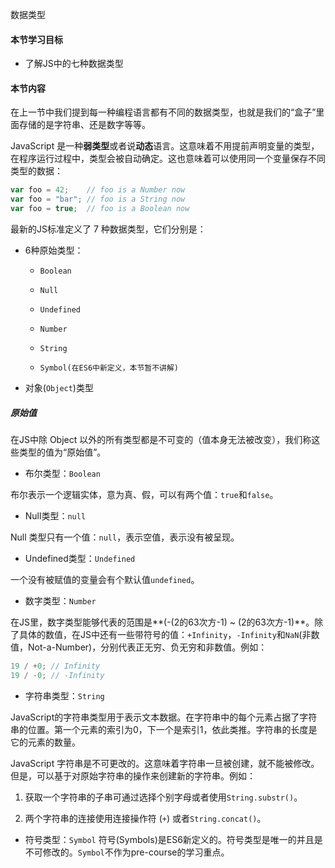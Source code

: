 数据类型

#### 本节学习目标

* 了解JS中的七种数据类型

#### 本节内容

在上一节中我们提到每一种编程语言都有不同的数据类型，也就是我们的“盒子”里面存储的是字符串、还是数字等等。

JavaScript 是一种**弱类型**或者说**动态**语言。这意味着不用提前声明变量的类型，在程序运行过程中，类型会被自动确定。这也意味着可以使用同一个变量保存不同类型的数据：

```JavaScript
var foo = 42;    // foo is a Number now
var foo = "bar"; // foo is a String now
var foo = true;  // foo is a Boolean now
```

最新的JS标准定义了 7 种数据类型，它们分别是：

* 6种原始类型：

  * `Boolean`
  * `Null`

  * `Undefined`

  * `Number`

  * `String`

  * `Symbol(在ES6中新定义，本节暂不讲解)`

* 对象\(`Object`\)类型

##### 原始值

在JS中除 Object 以外的所有类型都是不可变的（值本身无法被改变），我们称这些类型的值为“原始值”。

* 布尔类型：`Boolean`

布尔表示一个逻辑实体，意为真、假，可以有两个值：`true`和`false`。

* Null类型：`null`

Null 类型只有一个值：`null`，表示空值，表示没有被呈现。

* Undefined类型：`Undefined`

一个没有被赋值的变量会有个默认值`undefined`。

* 数字类型：`Number`

在JS里，数字类型能够代表的范围是**\(-\(2的63次方-1\) ~ \(2的63次方-1\)**。除了具体的数值，在JS中还有一些带符号的值：`+Infinity`，`-Infinity`和`NaN`\(非数值，Not-a-Number\)，分别代表正无穷、负无穷和非数值。例如：

```JavaScript
19 / +0; // Infinity
19 / -0; // -Infinity
```

* 字符串类型：`String`

JavaScript的字符串类型用于表示文本数据。在字符串中的每个元素占据了字符串的位置。第一个元素的索引为0，下一个是索引1，依此类推。字符串的长度是它的元素的数量。

JavaScript 字符串是不可更改的。这意味着字符串一旦被创建，就不能被修改。但是，可以基于对原始字符串的操作来创建新的字符串。例如：

1. 获取一个字符串的子串可通过选择个别字母或者使用`String.substr()`。

2. 两个字符串的连接使用连接操作符 \(`+`\) 或者`String.concat()`。


* 符号类型：`Symbol`
符号(Symbols)是ES6新定义的。符号类型是唯一的并且是不可修改的。`Symbol`不作为pre-course的学习重点。




